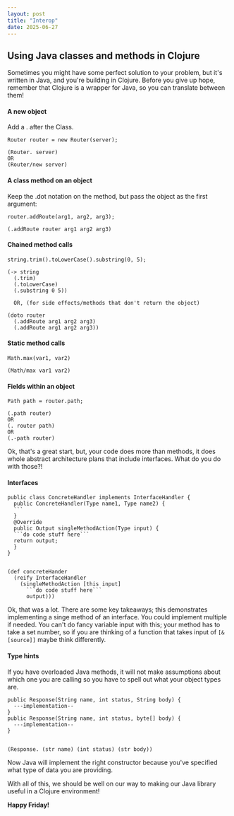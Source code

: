 ```yaml
---
layout: post
title: "Interop"
date: 2025-06-27
---
```


## Using Java classes and methods in Clojure

Sometimes you might have some perfect solution to your problem, but it's written 
in Java, and you're building in Clojure. Before you give up hope, remember that 
Clojure is a wrapper for Java, so you can translate between them! 

#### A new object
Add a . after the Class.
````
Router router = new Router(server);

(Router. server)
OR
(Router/new server)

````
#### A class method on an object
Keep the .dot notation on the method, but pass the object as the first argument:

````
router.addRoute(arg1, arg2, arg3);

(.addRoute router arg1 arg2 arg3)
````

#### Chained method calls
````
string.trim().toLowerCase().substring(0, 5);

(-> string
  (.trim)
  (.toLowerCase)
  (.substring 0 5))
  
  OR, (for side effects/methods that don't return the object)
  
(doto router
  (.addRoute arg1 arg2 arg3)
  (.addRoute arg1 arg2 arg3))
````

#### Static method calls
````
Math.max(var1, var2)

(Math/max var1 var2)
````

#### Fields within an object
````
Path path = router.path;

(.path router) 
OR
(. router path)
OR
(.-path router)
````


Ok, that's a great start, but, your code does more than methods, it does whole abstract 
architecture plans that include interfaces. What do you do with those?!

#### Interfaces
````
public class ConcreteHandler implements InterfaceHandler {
  public ConcreteHandler(Type name1, Type name2) {
  ```
  }
  @Override
  public Output singleMethodAction(Type input) {
  ```do code stuff here```
  return output;
  }
}


(def concreteHander
  (reify InterfaceHandler
    (singleMethodAction [this input]
      ```do code stuff here```
      output)))
````
Ok, that was a lot. There are some key takeaways; this demonstrates implementing a singe 
method of an interface. You could implement multiple if needed. 
You can't do fancy variable input with this; your method has to take a set number, so if 
you are thinking of a function that takes input of `[& [source]]` maybe think differently. 

#### Type hints
If you have overloaded Java methods, it will not make assumptions about which one you 
are calling so you have to spell out what your object types are. 
````
public Response(String name, int status, String body) {
  ---implementation--
}
public Response(String name, int status, byte[] body) {
  ---implementation--
}


(Response. (str name) (int status) (str body))
````
Now Java will implement the right constructor because you've specified what 
type of data you are providing. 

With all of this, we should be well on our way to making our Java library 
useful in a Clojure environment!

**Happy Friday!**